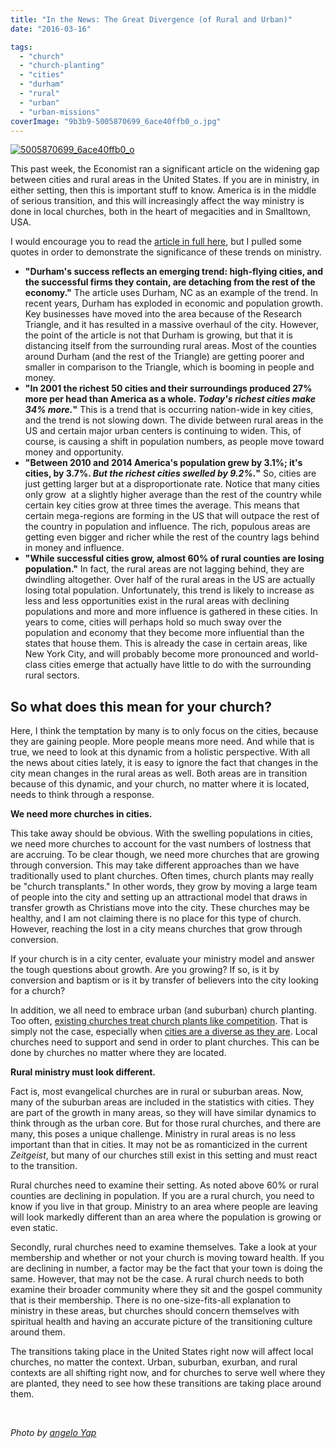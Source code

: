 ```yaml
---
title: "In the News: The Great Divergence (of Rural and Urban)"
date: "2016-03-16"

tags: 
  - "church"
  - "church-planting"
  - "cities"
  - "durham"
  - "rural"
  - "urban"
  - "urban-missions"
coverImage: "9b3b9-5005870699_6ace40ffb0_o.jpg"
---
```


[![5005870699_6ace40ffb0_o](images/9b3b9-5005870699_6ace40ffb0_o.jpg)](https://keelancook.files.wordpress.com/2020/08/9b3b9-5005870699_6ace40ffb0_o.jpg)

This past week, the Economist ran a significant article on the widening gap between cities and rural areas in the United States. If you are in ministry, in either setting, then this is important stuff to know. America is in the middle of serious transition, and this will increasingly affect the way ministry is done in local churches, both in the heart of megacities and in Smalltown, USA.

I would encourage you to read the [article in full here](http://goo.gl/Ms86eu), but I pulled some quotes in order to demonstrate the significance of these trends on ministry.

- **"Durham's success reflects an emerging trend: high-flying cities, and the successful firms they contain, are detaching from the rest of the economy."** The article uses Durham, NC as an example of the trend. In recent years, Durham has exploded in economic and population growth. Key businesses have moved into the area because of the Research Triangle, and it has resulted in a massive overhaul of the city. However, the point of the article is not that Durham is growing, but that it is distancing itself from the surrounding rural areas. Most of the counties around Durham (and the rest of the Triangle) are getting poorer and smaller in comparison to the Triangle, which is booming in people and money.
- **"In 2001 the richest 50 cities and their surroundings produced 27% more per head than America as a whole. _Today's richest cities make 34% more._"** This is a trend that is occurring nation-wide in key cities, and the trend is not slowing down. The divide between rural areas in the US and certain major urban centers is continuing to widen. This, of course, is causing a shift in population numbers, as people move toward money and opportunity.
- **"Between 2010 and 2014 America's population grew by 3.1%; it's cities, by 3.7%. _But the richest cities swelled by 9.2%._"** So, cities are just getting larger but at a disproportionate rate. Notice that many cities only grow  at a slightly higher average than the rest of the country while certain key cities grow at three times the average. This means that certain mega-regions are forming in the US that will outpace the rest of the country in population and influence. The rich, populous areas are getting even bigger and richer while the rest of the country lags behind in money and influence.
- **"While successful cities grow, almost 60% of rural counties are losing population."** In fact, the rural areas are not lagging behind, they are dwindling altogether. Over half of the rural areas in the US are actually losing total population. Unfortunately, this trend is likely to increase as less and less opportunities exist in the rural areas with declining populations and more and more influence is gathered in these cities. In years to come, cities will perhaps hold so much sway over the population and economy that they become more influential than the states that house them. This is already the case in certain areas, like New York City, and will probably become more pronounced and world-class cities emerge that actually have little to do with the surrounding rural sectors.

## **So what does this mean for your church?**

Here, I think the temptation by many is to only focus on the cities, because they are gaining people. More people means more need. And while that is true, we need to look at this dynamic from a holistic perspective. With all the news about cities lately, it is easy to ignore the fact that changes in the city mean changes in the rural areas as well. Both areas are in transition because of this dynamic, and your church, no matter where it is located, needs to think through a response.

**We need more churches in cities.**

This take away should be obvious. With the swelling populations in cities, we need more churches to account for the vast numbers of lostness that are accruing. To be clear though, we need more churches that are growing through conversion. This may take different approaches than we have traditionally used to plant churches. Often times, church plants may really be "church transplants." In other words, they grow by moving a large team of people into the city and setting up an attractional model that draws in transfer growth as Christians move into the city. These churches may be healthy, and I am not claiming there is no place for this type of church. However, reaching the lost in a city means churches that grow through conversion.

If your church is in a city center, evaluate your ministry model and answer the tough questions about growth. Are you growing? If so, is it by conversion and baptism or is it by transfer of believers into the city looking for a church?

In addition, we all need to embrace urban (and suburban) church planting. Too often, [existing churches treat church plants like competition](http://blog.keelancook.com/2015/11/cooperation-or-competition-does-your-church-play-nice-with-others.html). That is simply not the case, especially when [cities are a diverse as they are](http://blog.keelancook.com/2016/02/why-no-single-church-can-reach-a-city.html). Local churches need to support and send in order to plant churches. This can be done by churches no matter where they are located.

**Rural ministry must look different.**

Fact is, most evangelical churches are in rural or suburban areas. Now, many of the suburban areas are included in the statistics with cities. They are part of the growth in many areas, so they will have similar dynamics to think through as the urban core. But for those rural churches, and there are many, this poses a unique challenge. Ministry in rural areas is no less important than that in cities. It may not be as romanticized in the current _Zeitgeist_, but many of our churches still exist in this setting and must react to the transition.

Rural churches need to examine their setting. As noted above 60% or rural counties are declining in population. If you are a rural church, you need to know if you live in that group. Ministry to an area where people are leaving will look markedly different than an area where the population is growing or even static.

Secondly, rural churches need to examine themselves. Take a look at your membership and whether or not your church is moving toward health. If you are declining in number, a factor may be the fact that your town is doing the same. However, that may not be the case. A rural church needs to both examine their broader community where they sit and the gospel community that is their membership. There is no one-size-fits-all explanation to ministry in these areas, but churches should concern themselves with spiritual health and having an accurate picture of the transitioning culture around them.

The transitions taking place in the United States right now will affect local churches, no matter the context. Urban, suburban, exurban, and rural contexts are all shifting right now, and for churches to serve well where they are planted, they need to see how these transitions are taking place around them.

 

_Photo by [angelo Yap](https://www.flickr.com/photos/maladjusted/5005870699)_
